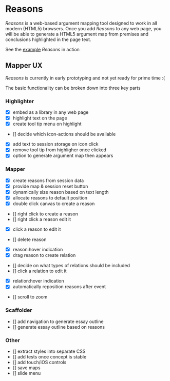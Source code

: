 # Reasons

*Reasons* is a web-based argument mapping tool designed to work in all modern (HTML5) browsers.  Once you add *Reasons* to any web page, you will be able to generate a HTML5 argument map from premises and conclusions highlighted in the page text.

See the [example](example) *Reasons* in action


## Mapper UX

*Reasons* is currently in early prototyping and not yet ready for prime time :(

The basic functionality can be broken down into three key parts

### Highlighter

  - [x] embed as a library in any web page
  - [x] highlight text on the page
  - [x] create tool tip menu on highlight
  - [] decide which icon-actions should be available
  - [x] add text to session storage on icon click 
  - [x] remove tool tip from highligher once clicked
  - [x] option to generate argument map then appears

### Mapper

  - [x] create reasons from session data
  - [x] provide map & session reset button
  - [x] dynamically size reason based on text length
  - [x] allocate reasons to default position
  - [x] double click canvas to create a reason
  - [] right click to create a reason
  - [] right click a reason edit it
  - [x] click a reason to edit it
  - [] delete reason
  - [x] reason:hover indication
  - [x] drag reason to create relation
  - [] decide on what types of relations should be included
  - [] click a relation to edit it
  - [x] relation:hover indication
  - [x] automatically reposition reasons after event
  - [] scroll to zoom


### Scaffolder

  - [] add navigation to generate essay outline 
  - [] generate essay outline based on reasons

### Other

  - [] extract styles into separate CSS
  - [] add tests once concept is stable
  - [] add touch/iOS controls
  - [] save maps
  - [] slide menu